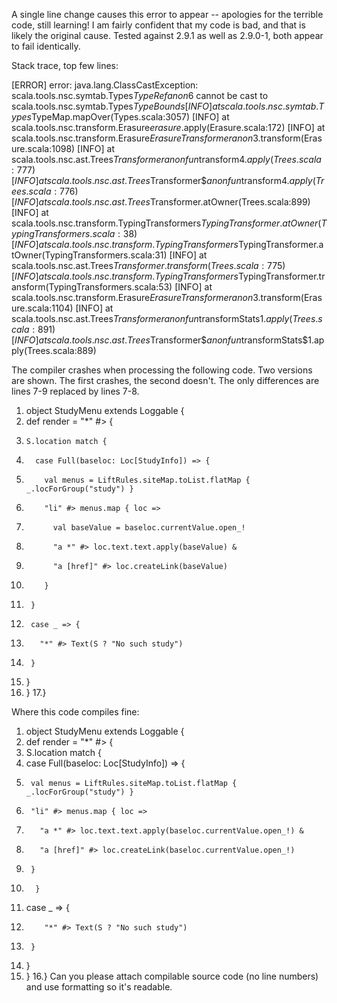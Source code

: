 A single line change causes this error to appear -- apologies for the terrible code, still learning! I am fairly confident that my code is bad, and that is likely the original cause. Tested against 2.9.1 as well as 2.9.0-1, both appear to fail identically. 

Stack trace, top few lines:

[ERROR] error: java.lang.ClassCastException: scala.tools.nsc.symtab.Types$TypeRef$$anon$6 cannot be cast to scala.tools.nsc.symtab.Types$TypeBounds
[INFO] 	at scala.tools.nsc.symtab.Types$TypeMap.mapOver(Types.scala:3057)
[INFO] 	at scala.tools.nsc.transform.Erasure$erasure$.apply(Erasure.scala:172)
[INFO] 	at scala.tools.nsc.transform.Erasure$ErasureTransformer$$anon$3.transform(Erasure.scala:1098)
[INFO] 	at scala.tools.nsc.ast.Trees$Transformer$$anonfun$transform$4.apply(Trees.scala:777)
[INFO] 	at scala.tools.nsc.ast.Trees$Transformer$$anonfun$transform$4.apply(Trees.scala:776)
[INFO] 	at scala.tools.nsc.ast.Trees$Transformer.atOwner(Trees.scala:899)
[INFO] 	at scala.tools.nsc.transform.TypingTransformers$TypingTransformer.atOwner(TypingTransformers.scala:38)
[INFO] 	at scala.tools.nsc.transform.TypingTransformers$TypingTransformer.atOwner(TypingTransformers.scala:31)
[INFO] 	at scala.tools.nsc.ast.Trees$Transformer.transform(Trees.scala:775)
[INFO] 	at scala.tools.nsc.transform.TypingTransformers$TypingTransformer.transform(TypingTransformers.scala:53)
[INFO] 	at scala.tools.nsc.transform.Erasure$ErasureTransformer$$anon$3.transform(Erasure.scala:1104)
[INFO] 	at scala.tools.nsc.ast.Trees$Transformer$$anonfun$transformStats$1.apply(Trees.scala:891)
[INFO] 	at scala.tools.nsc.ast.Trees$Transformer$$anonfun$transformStats$1.apply(Trees.scala:889)

The compiler crashes when processing the following code. Two versions are shown. The first crashes, the second doesn't. The only differences are lines 7-9 replaced by lines 7-8. 

1. object StudyMenu extends Loggable {
2.   def render = "*" #> {
3.     S.location match {
4.       case Full(baseloc: Loc[StudyInfo]) => {
5.         val menus = LiftRules.siteMap.toList.flatMap { _.locForGroup("study") }
6.         "li" #> menus.map { loc =>
7.           val baseValue = baseloc.currentValue.open_!
8.           "a *" #> loc.text.text.apply(baseValue) &
9.           "a [href]" #> loc.createLink(baseValue)
10.         }
11.      }
12.      case _ => {
13.        "*" #> Text(S ? "No such study")
14.      }
15.    }
16.  }
17.}

Where this code compiles fine:

1. object StudyMenu extends Loggable {
2.   def render = "*" #> {
3. 	S.location match {
4. 	  case Full(baseloc: Loc[StudyInfo]) => {
5. 	    val menus = LiftRules.siteMap.toList.flatMap { _.locForGroup("study") }
6. 	    "li" #> menus.map { loc =>
7. 	      "a *" #> loc.text.text.apply(baseloc.currentValue.open_!) &
8. 	      "a [href]" #> loc.createLink(baseloc.currentValue.open_!)
9. 	    }
10. 	  }
11.	  case _ => {
12.	        "*" #> Text(S ? "No such study")
13.      }
14.	}
15.  }
16.}
Can you please attach compilable source code (no line numbers) and use formatting so it's readable.

